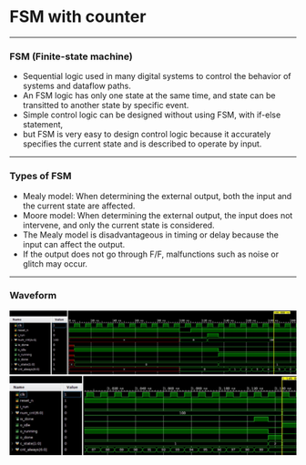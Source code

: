 # FSM with counter


---
### FSM (Finite-state machine)
* Sequential logic used in many digital systems to control the behavior of systems and dataflow paths.
* An FSM logic has only one state at the same time, and state can be transitted to another state by specific event.
* Simple control logic can be designed without using FSM, with if-else statement,
* but FSM is very easy to design control logic because it accurately specifies the current state and is described to operate by input.


---
### Types of FSM
* Mealy model: When determining the external output, both the input and the current state are affected.
* Moore model: When determining the external output, the input does not intervene, and only the current state is considered.
* The Mealy model is disadvantageous in timing or delay because the input can affect the output.
* If the output does not go through F/F, malfunctions such as noise or glitch may occur.


---
### Waveform
![](https://github.com/genie-earth/Verilog_HDL/blob/main/6_FSM_counter/waveform_1.jpg) 
![](https://github.com/genie-earth/Verilog_HDL/blob/main/6_FSM_counter/waveform_2.jpg)
